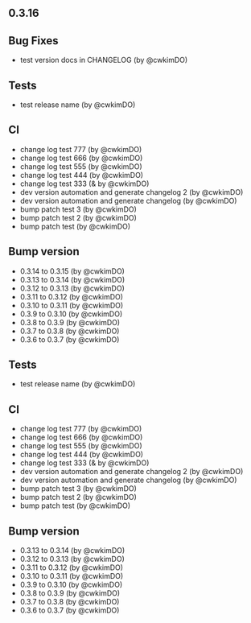 ## 0.3.16
## Bug Fixes
* test version docs in CHANGELOG (by @cwkimDO)

## Tests
* test release name (by @cwkimDO)

## CI
* change log test 777 (by @cwkimDO)
* change log test 666 (by @cwkimDO)
* change log test 555 (by @cwkimDO)
* change log test 444 (by @cwkimDO)
* change log test 333 (& by @cwkimDO)
* dev version automation and generate changelog 2 (by @cwkimDO)
* dev version automation and generate changelog (by @cwkimDO)
* bump patch test 3 (by @cwkimDO)
* bump patch test 2 (by @cwkimDO)
* bump patch test (by @cwkimDO)

## Bump version
* 0.3.14 to 0.3.15 (by @cwkimDO)
* 0.3.13 to 0.3.14 (by @cwkimDO)
* 0.3.12 to 0.3.13 (by @cwkimDO)
* 0.3.11 to 0.3.12 (by @cwkimDO)
* 0.3.10 to 0.3.11 (by @cwkimDO)
* 0.3.9 to 0.3.10 (by @cwkimDO)
* 0.3.8 to 0.3.9 (by @cwkimDO)
* 0.3.7 to 0.3.8 (by @cwkimDO)
* 0.3.6 to 0.3.7 (by @cwkimDO)


## Tests
* test release name (by @cwkimDO)

## CI
* change log test 777 (by @cwkimDO)
* change log test 666 (by @cwkimDO)
* change log test 555 (by @cwkimDO)
* change log test 444 (by @cwkimDO)
* change log test 333 (& by @cwkimDO)
* dev version automation and generate changelog 2 (by @cwkimDO)
* dev version automation and generate changelog (by @cwkimDO)
* bump patch test 3 (by @cwkimDO)
* bump patch test 2 (by @cwkimDO)
* bump patch test (by @cwkimDO)

## Bump version
* 0.3.13 to 0.3.14 (by @cwkimDO)
* 0.3.12 to 0.3.13 (by @cwkimDO)
* 0.3.11 to 0.3.12 (by @cwkimDO)
* 0.3.10 to 0.3.11 (by @cwkimDO)
* 0.3.9 to 0.3.10 (by @cwkimDO)
* 0.3.8 to 0.3.9 (by @cwkimDO)
* 0.3.7 to 0.3.8 (by @cwkimDO)
* 0.3.6 to 0.3.7 (by @cwkimDO)

